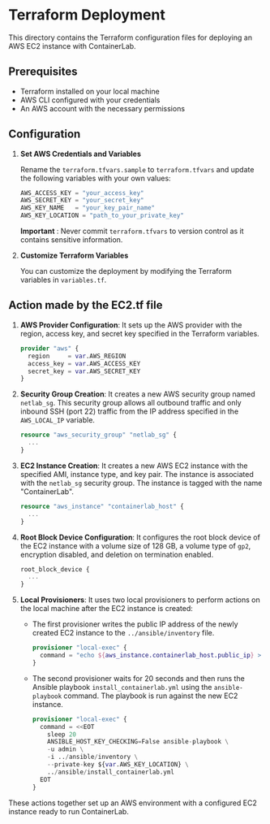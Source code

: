 # Terraform Deployment

This directory contains the Terraform configuration files for deploying an AWS EC2 instance with ContainerLab.

## Prerequisites

- Terraform installed on your local machine
- AWS CLI configured with your credentials
- An AWS account with the necessary permissions

## Configuration

1. **Set AWS Credentials and Variables**

   Rename the `terraform.tfvars.sample` to `terraform.tfvars` and update the following variables with your own values:

   ```tfvars
   AWS_ACCESS_KEY = "your_access_key"
   AWS_SECRET_KEY = "your_secret_key"
   AWS_KEY_NAME   = "your_key_pair_name"
   AWS_KEY_LOCATION = "path_to_your_private_key"
   ```

    **Important** : Never commit `terraform.tfvars` to version control as it contains sensitive information.

2. **Customize Terraform Variables**

    You can customize the deployment by modifying the Terraform variables in `variables.tf`.

## Action made by the EC2.tf file

1. **AWS Provider Configuration**: It sets up the AWS provider with the region, access key, and secret key specified in the Terraform variables.

   ```tf
   provider "aws" {
     region     = var.AWS_REGION
     access_key = var.AWS_ACCESS_KEY
     secret_key = var.AWS_SECRET_KEY
   }
   ```

2. **Security Group Creation**: It creates a new AWS security group named `netlab_sg`. This security group allows all outbound traffic and only inbound SSH (port 22) traffic from the IP address specified in the `AWS_LOCAL_IP` variable.

   ```tf
   resource "aws_security_group" "netlab_sg" {
     ...
   }
   ```

3. **EC2 Instance Creation**: It creates a new AWS EC2 instance with the specified AMI, instance type, and key pair. The instance is associated with the `netlab_sg` security group. The instance is tagged with the name "ContainerLab".

   ```tf
   resource "aws_instance" "containerlab_host" {
     ...
   }
   ```

4. **Root Block Device Configuration**: It configures the root block device of the EC2 instance with a volume size of 128 GB, a volume type of `gp2`, encryption disabled, and deletion on termination enabled.

   ```tf
   root_block_device {
     ...
   }
   ```

5. **Local Provisioners**: It uses two local provisioners to perform actions on the local machine after the EC2 instance is created:

   - The first provisioner writes the public IP address of the newly created EC2 instance to the `../ansible/inventory` file.

     ```tf
     provisioner "local-exec" {
       command = "echo ${aws_instance.containerlab_host.public_ip} > ../ansible/inventory"
     }
     ```

   - The second provisioner waits for 20 seconds and then runs the Ansible playbook `install_containerlab.yml` using the `ansible-playbook` command. The playbook is run against the new EC2 instance.

     ```tf
     provisioner "local-exec" {
       command = <<EOT
         sleep 20
         ANSIBLE_HOST_KEY_CHECKING=False ansible-playbook \
         -u admin \
         -i ../ansible/inventory \
         --private-key ${var.AWS_KEY_LOCATION} \
         ../ansible/install_containerlab.yml 
       EOT
     }
     ```

These actions together set up an AWS environment with a configured EC2 instance ready to run ContainerLab.
